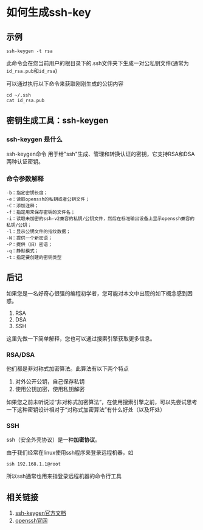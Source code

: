 # 如何生成ssh-key

## 示例

```shell
ssh-keygen -t rsa 
```

此命令会在您当前用户的根目录下的.ssh文件夹下生成一对公私钥文件(通常为`id_rsa.pub`和`id_rsa`)

可以通过执行以下命令来获取刚刚生成的公钥内容

```shell
cd ~/.ssh
cat id_rsa.pub
```

## 密钥生成工具：ssh-keygen

### ssh-keygen 是什么

ssh-keygen命令 用于给"ssh"生成、管理和转换认证的密钥，它支持RSA和DSA两种认证密钥。

### 命令参数解释

```
-b：指定密钥长度；
-e：读取openssh的私钥或者公钥文件；
-C：添加注释；
-f：指定用来保存密钥的文件名；
-i：读取未加密的ssh-v2兼容的私钥/公钥文件，然后在标准输出设备上显示openssh兼容的私钥/公钥；
-l：显示公钥文件的指纹数据；
-N：提供一个新密语；
-P：提供（旧）密语；
-q：静默模式；
-t：指定要创建的密钥类型
```

## 后记

如果您是一名好奇心很强的编程初学者，您可能对本文中出现的如下概念感到困惑。

1. RSA
2. DSA
3. SSH

这里先做一下简单解释，您也可以通过搜索引擎获取更多信息。

### RSA/DSA

他们都是非对称式加密算法。此算法有以下两个特点

1. 对外公开公钥，自己保存私钥
2. 使用公钥加密，使用私钥解密

如果您之前未听说过“非对称式加密算法”，在使用搜索引擎之前，可以先尝试思考一下这种密钥设计相对于“对称式加密算法”有什么好处（以及坏处）

### SSH

ssh（安全外壳协议）是一种**加密协议**。

由于我们经常在linux使用ssh程序来登录远程机器，如

```shell
ssh 192.168.1.1@root
```

所以ssh通常也用来指登录远程机器的命令行工具

## 相关链接

1. [ssh-keygen官方文档](https://man.openbsd.org/ssh-keygen.1)
2. [openssh官网](https://www.openssh.com)